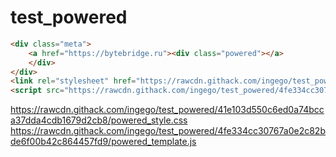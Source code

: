 # test_powered
```html
<div class="meta">
    <a href="https://bytebridge.ru"><div class="powered"></a>
    </div>
</div>
<link rel="stylesheet" href="https://rawcdn.githack.com/ingego/test_powered/41e103d550c6ed0a74bcca37dda4cdb1679d2cb8/powered_style.css"> 
<script src="https://rawcdn.githack.com/ingego/test_powered/4fe334cc30767a0e2c82bde6f00b42c864457fd9/powered_template.js"></script>
```

https://rawcdn.githack.com/ingego/test_powered/41e103d550c6ed0a74bcca37dda4cdb1679d2cb8/powered_style.css
https://rawcdn.githack.com/ingego/test_powered/4fe334cc30767a0e2c82bde6f00b42c864457fd9/powered_template.js
